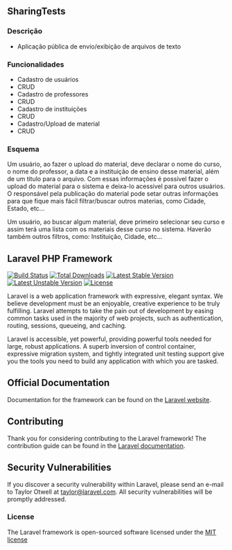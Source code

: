 ## SharingTests ##
### Descrição ###
- Aplicação pública de envio/exibição de arquivos de texto

### Funcionalidades ###
- Cadastro de usuários
 - CRUD
- Cadastro de professores
 - CRUD
- Cadastro de instituições
 - CRUD
- Cadastro/Upload de material
 - CRUD

### Esquema ###
Um usuário, ao fazer o upload do material, deve declarar o nome do curso, o nome do professor, a data e a instituição de ensino desse material, além de um titulo para o arquivo. Com essas informações é possivel fazer o upload do material para o sistema e deixa-lo acessivel para outros usuários. O responsável pela publicação do material pode setar outras informações para que fique mais fácil filtrar/buscar outros materias, como Cidade, Estado, etc...

Um usuário, ao buscar algum material, deve primeiro selecionar seu curso e assim terá uma lista com os materiais desse curso no sistema. Haverão também outros filtros, como: Instituição, Cidade, etc...

## Laravel PHP Framework 

[![Build Status](https://travis-ci.org/laravel/framework.svg)](https://travis-ci.org/laravel/framework)
[![Total Downloads](https://poser.pugx.org/laravel/framework/d/total.svg)](https://packagist.org/packages/laravel/framework)
[![Latest Stable Version](https://poser.pugx.org/laravel/framework/v/stable.svg)](https://packagist.org/packages/laravel/framework)
[![Latest Unstable Version](https://poser.pugx.org/laravel/framework/v/unstable.svg)](https://packagist.org/packages/laravel/framework)
[![License](https://poser.pugx.org/laravel/framework/license.svg)](https://packagist.org/packages/laravel/framework)

Laravel is a web application framework with expressive, elegant syntax. We believe development must be an enjoyable, creative experience to be truly fulfilling. Laravel attempts to take the pain out of development by easing common tasks used in the majority of web projects, such as authentication, routing, sessions, queueing, and caching.

Laravel is accessible, yet powerful, providing powerful tools needed for large, robust applications. A superb inversion of control container, expressive migration system, and tightly integrated unit testing support give you the tools you need to build any application with which you are tasked.

## Official Documentation

Documentation for the framework can be found on the [Laravel website](http://laravel.com/docs).

## Contributing

Thank you for considering contributing to the Laravel framework! The contribution guide can be found in the [Laravel documentation](http://laravel.com/docs/contributions).

## Security Vulnerabilities

If you discover a security vulnerability within Laravel, please send an e-mail to Taylor Otwell at taylor@laravel.com. All security vulnerabilities will be promptly addressed.

### License

The Laravel framework is open-sourced software licensed under the [MIT license](http://opensource.org/licenses/MIT)
